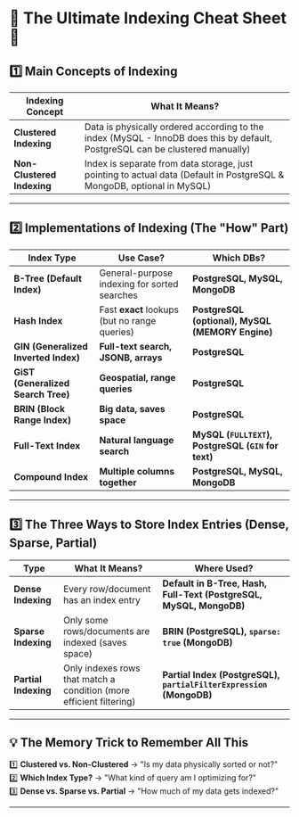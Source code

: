 # 💚 The Ultimate Indexing Cheat Sheet 💚

## **1️⃣ Main Concepts of Indexing**

| **Indexing Concept** | **What It Means?** |
|-----------------|----------------|
| **Clustered Indexing** | Data is physically ordered according to the index (MySQL - InnoDB does this by default, PostgreSQL can be clustered manually) |
| **Non-Clustered Indexing** | Index is separate from data storage, just pointing to actual data (Default in PostgreSQL & MongoDB, optional in MySQL) |

---

## **2️⃣ Implementations of Indexing (The "How" Part)**

| **Index Type**  | **Use Case?** | **Which DBs?** |
|--------------|----------------|----------------|
| **B-Tree (Default Index)** | General-purpose indexing for sorted searches | **PostgreSQL, MySQL, MongoDB** |
| **Hash Index** | Fast **exact** lookups (but no range queries) | **PostgreSQL (optional), MySQL (MEMORY Engine)** |
| **GIN (Generalized Inverted Index)** | **Full-text search, JSONB, arrays** | **PostgreSQL** |
| **GiST (Generalized Search Tree)** | **Geospatial, range queries** | **PostgreSQL** |
| **BRIN (Block Range Index)** | **Big data, saves space** | **PostgreSQL** |
| **Full-Text Index** | **Natural language search** | **MySQL (`FULLTEXT`), PostgreSQL (`GIN` for text)** |
| **Compound Index** | **Multiple columns together** | **PostgreSQL, MySQL, MongoDB** |

---

## **3️⃣ The Three Ways to Store Index Entries (Dense, Sparse, Partial)**

| **Type** | **What It Means?** | **Where Used?** |
|---------|----------------|----------------|
| **Dense Indexing** | Every row/document has an index entry | **Default in B-Tree, Hash, Full-Text (PostgreSQL, MySQL, MongoDB)** |
| **Sparse Indexing** | Only some rows/documents are indexed (saves space) | **BRIN (PostgreSQL), `sparse: true` (MongoDB)** |
| **Partial Indexing** | Only indexes rows that match a condition (more efficient filtering) | **Partial Index (PostgreSQL), `partialFilterExpression` (MongoDB)** |

---

## **💡 The Memory Trick to Remember All This**

1️⃣ **Clustered vs. Non-Clustered** → "Is my data physically sorted or not?"  
2️⃣ **Which Index Type?** → "What kind of query am I optimizing for?"  
3️⃣ **Dense vs. Sparse vs. Partial** → "How much of my data gets indexed?"  

---

